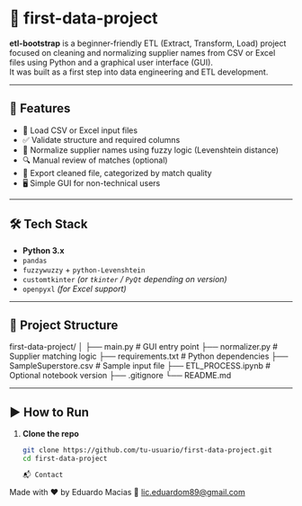 # 🚀 first-data-project

**etl-bootstrap** is a beginner-friendly ETL (Extract, Transform, Load) project focused on cleaning and normalizing supplier names from CSV or Excel files using Python and a graphical user interface (GUI).  
It was built as a first step into data engineering and ETL development.

---

## 📌 Features

- 📂 Load CSV or Excel input files
- ✅ Validate structure and required columns
- 🧠 Normalize supplier names using fuzzy logic (Levenshtein distance)
- 🔍 Manual review of matches (optional)
- 💾 Export cleaned file, categorized by match quality
- 🖥️ Simple GUI for non-technical users

---

## 🛠 Tech Stack

- **Python 3.x**
- `pandas`
- `fuzzywuzzy` + `python-Levenshtein`
- `customtkinter` *(or `tkinter` / `PyQt` depending on version)*
- `openpyxl` *(for Excel support)*

---

## 📁 Project Structure

first-data-project/
│
├── main.py # GUI entry point
├── normalizer.py # Supplier matching logic
├── requirements.txt # Python dependencies
├── SampleSuperstore.csv # Sample input file
├── ETL_PROCESS.ipynb # Optional notebook version
├── .gitignore
└── README.md


---

## ▶️ How to Run

1. **Clone the repo**
   ```bash
   git clone https://github.com/tu-usuario/first-data-project.git
   cd first-data-project

   📬 Contact

Made with ❤️ by Eduardo Macias
📧 lic.eduardom89@gmail.com
